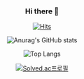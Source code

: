 <div align="center">

### Hi there 👋
  
</div>

<!--
**Wooseobee/Wooseobee** is a ✨ _special_ ✨ repository because its `README.md` (this file) appears on your GitHub profile.

Here are some ideas to get you started:

- 🔭 I’m currently working on ...
- 🌱 I’m currently learning ...
- 👯 I’m looking to collaborate on ...
- 🤔 I’m looking for help with ...
- 💬 Ask me about ...
- 📫 How to reach me: ...
- 😄 Pronouns: ...
- ⚡ Fun fact: ...
-->

<div align="center">
  
[![Hits](https://hits.seeyoufarm.com/api/count/incr/badge.svg?url=https%3A%2F%2Fgithub.com%2FWooseobee&count_bg=%23C64780&title_bg=%23555555&icon=&icon_color=%23E7E7E7&title=hits&edge_flat=false)](https://hits.seeyoufarm.com)
  
</div>

<div align="center">
  
![Anurag's GitHub stats](https://github-readme-stats.vercel.app/api?username=Wooseobee&theme=radical&show_icons=true)

</div>

<div align="center">
  
![Top Langs](https://github-readme-stats.vercel.app/api/top-langs/?username=Wooseobee&layout=compact&theme=radical)
  
</div>

<div align="center">
  
  [![Solved.ac프로필](http://mazassumnida.wtf/api/generate_badge?boj=dntjq807)](https://solved.ac/dntjq807)

</div>
